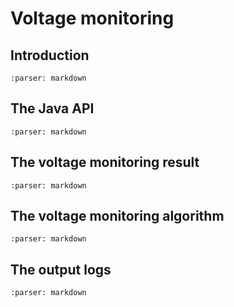 # Voltage monitoring

## Introduction

```{include} voltage-monitoring/introduction.md
:parser: markdown
```

## The Java API

```{include} voltage-monitoring/java-api.md
:parser: markdown
```

## The voltage monitoring result

```{include} voltage-monitoring/result.md
:parser: markdown
```

## The voltage monitoring algorithm

```{include} voltage-monitoring/algorithm.md
:parser: markdown
```

## The output logs

```{include} voltage-monitoring/logs.md
:parser: markdown
```